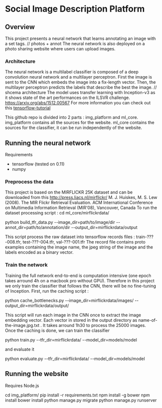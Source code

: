 # Social Image Description Platform
## Overview 
This project presents a neural network that learns annotating an image with a set tags.
// photos + annot
The neural network is also deployed on a photo sharing website where users can upload images.

### Architecture
The neural network is a multilabel classifier is composed of a deep convolution neural network and a multilayer perceptron.
First the image is sent to the CNN which embeds the image into a fix-length vector. Then, the multilayer perceptron predicts the 
labels that describe the best the image.
// shcema architecture
The model uses transfer learning with Inception-v3 as it shows state of the art performances on the ILSVR challenge.
https://arxiv.org/abs/1512.00567
For more information you can check out this [tensorflow-tutorial](https://www.tensorflow.org/versions/r0.9/how_tos/image_retraining/index.html)

This github repo is divided into 2 parts : img_platform and ml_core. 
img_platform contains all the sources for the website.
ml_core contains the sources for the classifier, it can be run independently of the website.

## Running the neural network
Requirements
* tensorflow (tested on 0.11)
* numpy

### Preprocess the data
This project is based on the MIRFLICKR 25K dataset and can be downloaded from this http://press.liacs.nl/mirflickr/
M. J. Huiskes, M. S. Lew (2008). The MIR Flickr Retrieval Evaluation. ACM International Conference on Multimedia Information Retrieval (MIR'08), Vancouver, Canada
To run the dataset processing script :
cd ml_core/mirflickrdata/

python build_tfr_data.py --image_dir=path/to/image/dir --annot_dir=path/to/annotation/dir --output_dir=mirflickrdata/output


This script process the raw dataset into tensorflow records files : train-???-008.tfr, test-???-004.tfr, val-???-001.tfr
The record file contains proto examples containing the image name, the jpeg string of the image and the labels encoded as a binary vector.

### Train the network
Training the full network end-to-end is computation intensive (one epoch takes arround 4h on a macbook pro without GPU).
Therefore in this project we only train the classifier that follows the CNN, there will be no fine-tuning of Inception.
First, run the caching script : 

python cache_bottlenecks.py --image_dir=mirflickrdata/images/ --output_dir=mirflickrdata/output/

This script will run each image in the CNN once to extract the image embedding vector. Each vector in stored in the output directory as name-of-the-image.jpg.txt . It takes arround 1h30 to process the 25000 images.
Once the caching is done, we can train the classifier

python train.py --tfr_dir=mirflickrdata/ --model_dir=models/model

and evaluate it

python evaluate.py --tfr_dir=mirflickrdata/ --model_dir=models/model



## Running the website
Requires Node.js

cd img_platform/
pip install -r requirements.txt
npm install -g bower
npm install
bower install
python manage.py migrate
python manage.py runserver

